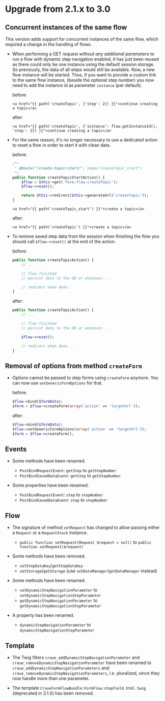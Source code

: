 # Upgrade from 2.1.x to 3.0

## Concurrent instances of the same flow

This version adds support for concurrent instances of the same flow, which required a change in the handling of flows.

- When performing a GET request _without any additional parameters_ to run a flow with dynamic step navigation enabled,
  it has just been reused as there could only be one instance using the default session storage. So previously, the
  data of all steps would still be available. Now, a new flow instance will be started. Thus, if you want to provide a
  custom link to the same flow instance, (beside the optional step number) you now need to add the instance id as
  parameter `instance` (per default).

	before:
	```html+jinja
	<a href="{{ path('createTopic', {'step': 2}) }}">continue creating a topic</a>
	```

	after:
	```html+jinja
	<a href="{{ path('createTopic', {'instance': flow.getInstanceId(), 'step': 2}) }}">continue creating a topic</a>
	```

- For the same reason, it's no longer necessary to use a dedicated action to reset a flow in order to start it with
  clean data.

	before:
	```php
	/**
	 * @Route("/create-topic/start/", name="createTopic_start")
	 */
	public function createTopicStartAction() {
		$flow = $this->get('form.flow.createTopic');
		$flow->reset();

		return $this->redirect($this->generateUrl('createTopic'));
	}
	```
	```html+jinja
	<a href="{{ path('createTopic_start') }}">create a topic</a>
	```

	after:
	```html+jinja
	<a href="{{ path('createTopic') }}">create a topic</a>
	```

- To remove saved step data from the session when finishing the flow you should call `$flow->reset()` at the end of the
  action.

	before:
	```php
	public function createTopicAction() {
		// ...

		// flow finished
		// persist data to the DB or whatever...

		// redirect when done...
	}
	```

	after:
	```php
	public function createTopicAction() {
		// ...

		// flow finished
		// persist data to the DB or whatever...

		$flow->reset();

		// redirect when done...
	}
	```

## Removal of options from method `createForm`

- Options cannot be passed to step forms using `createForm` anymore. You can now use `setGenericFormOptions` for that.

	before:
	```php
	$flow->bind($formData);
	$form = $flow->createForm(array('action' => 'targetUrl'));
	```

	after:
	```php
	$flow->bind($formData);
	$flow->setGenericFormOptions(array('action' => 'targetUrl'));
	$form = $flow->createForm();
	```

## Events

- Some methods have been renamed.

	- `PostBindRequestEvent`: `getStep` to `getStepNumber`
	- `PostBindSavedDataEvent`: `getStep` to `getStepNumber`

- Some properties have been renamed.

	- `PostBindRequestEvent`: `step` to `stepNumber`
	- `PostBindSavedDataEvent`: `step` to `stepNumber`

## Flow

- The signature of method `setRequest` has changed to allow passing either a `Request` or a `RequestStack` instance.

	- `public function setRequest(Request $request = null)` to `public function setRequest($request)`

- Some methods have been removed.

	- `setStepDataKey`/`getStepDataKey`
	- `setStorage`/`getStorage` (use `setDataManager`/`getDataManager` instead)

- Some methods have been renamed.

	- `setDynamicStepNavigationParameter` to `setDynamicStepNavigationStepParameter`
	- `getDynamicStepNavigationParameter` to `getDynamicStepNavigationStepParameter`

- A property has been renamed.

	- `dynamicStepNavigationParameter` to `dynamicStepNavigationStepParameter`

## Template

- The Twig filters `craue_addDynamicStepNavigationParameter` and `craue_removeDynamicStepNavigationParameter` have been
  renamed to `craue_addDynamicStepNavigationParameters` and `craue_removeDynamicStepNavigationParameters`, i.e.
  pluralized, since they now handle more than one parameter.

- The template `CraueFormFlowBundle:FormFlow:stepField.html.twig` (deprecated in 2.1.0) has been removed.

